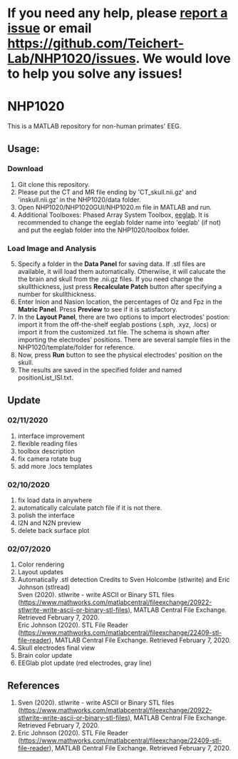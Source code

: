 # If you need any help, please [report a issue](https://github.com/Teichert-Lab/NHP1020/issues) or email https://github.com/Teichert-Lab/NHP1020/issues. We would love to help you solve any issues!

# NHP1020
This is a MATLAB repository for non-human primates' EEG.

## Usage:
### Download
1. Git clone this repository.
2. Please put the CT and MR file ending by 'CT_skull.nii.gz' and 'inskull.nii.gz' in the NHP1020/data folder.
3. Open NHP1020/NHP1020GUI/NHP1020.m file in MATLAB and run.
4. Additional Toolboxes: Phased Array System Toolbox, [eeglab](https://sccn.ucsd.edu/eeglab/download.php). It is recommended to change the eeglab folder name into 'eeglab' (if not) and put the eeglab folder into the NHP1020/toolbox folder.

### Load Image and Analysis
5. Specify a folder in the **Data Panel** for saving data. If .stl files are available, it will load them automatically. Otherwiise, it will calucate the the brain and skull from the .nii.gz files. If you need change the skullthickness, just press **Recalculate Patch** button after specifying a number for skullthickness.
6. Enter Inion and Nasion location, the percentages of Oz and Fpz in the **Matric Panel**. Press **Preview** to see if it is satisfactory.
7. In the **Layout Panel**, there are two options to import electrodes' postion: import it from the off-the-shelf eeglab postions (.sph, .xyz, .locs) or import it from the customized .txt file. The schema is shown after importing the electrodes' positions. There are several sample files in the NHP1020/template/folder for reference.
8. Now, press **Run** button to see the physical electrodes' position on the skull.
9. The results are saved in the specified folder and named positionList_ISI.txt.

## Update

### 02/11/2020
1. interface improvement
2. flexible reading files
3. toolbox description
4. fix camera rotate bug
5. add more .locs templates

### 02/10/2020
1. fix load data in anywhere
2. automatically calculate patch file if it is not there.
3. polish the interface
4. I2N and N2N preview
5. delete back surface plot

### 02/07/2020
1. Color rendering
2. Layout updates
3. Automatically .stl detection 
Credits to Sven Holcombe (stlwrite) and Eric Johnson (stlread)  
Sven (2020). stlwrite - write ASCII or Binary STL files (https://www.mathworks.com/matlabcentral/fileexchange/20922-stlwrite-write-ascii-or-binary-stl-files), MATLAB Central File Exchange. Retrieved February 7, 2020.  
Eric Johnson (2020). STL File Reader (https://www.mathworks.com/matlabcentral/fileexchange/22409-stl-file-reader), MATLAB Central File Exchange. Retrieved February 7, 2020.
4. Skull electrodes final view
5. Brain color update
6. EEGlab plot update (red electrodes, gray line)

## References

1. Sven (2020). stlwrite - write ASCII or Binary STL files (https://www.mathworks.com/matlabcentral/fileexchange/20922-stlwrite-write-ascii-or-binary-stl-files), MATLAB Central File Exchange. Retrieved February 7, 2020.  
2. Eric Johnson (2020). STL File Reader (https://www.mathworks.com/matlabcentral/fileexchange/22409-stl-file-reader), MATLAB Central File Exchange. Retrieved February 7, 2020.

